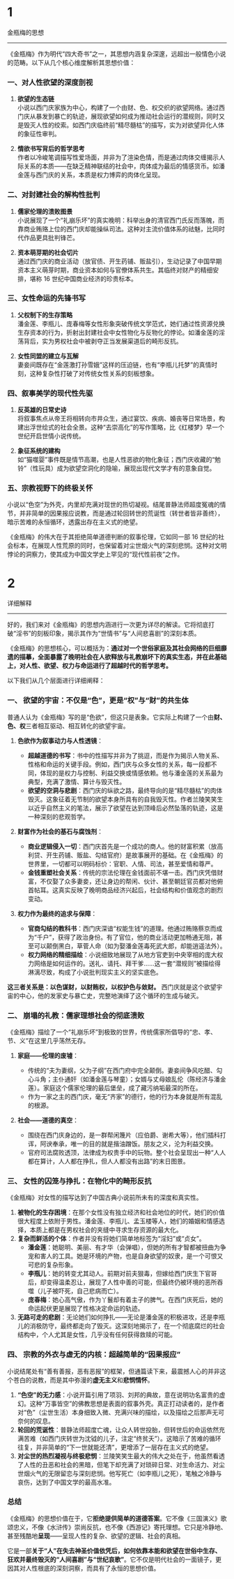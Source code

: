 # 1

金瓶梅的思想

---

《金瓶梅》作为明代“四大奇书”之一，其思想内涵复杂深邃，远超出一般情色小说的范畴。以下从几个核心维度解析其思想价值：

### 一、**对人性欲望的深度剖视**

1. **欲望的生态链**  
   小说以西门庆家族为中心，构建了一个由财、色、权交织的欲望网络。通过西门庆从暴发到暴亡的轨迹，展现欲望如何成为推动社会运行的潜规则，同时又是毁灭人性的绞索。如西门庆临终前“精尽髓枯”的描写，实为对欲望异化人体的象征性审判。

2. **情欲书写背后的哲学思考**  
   作者以冷峻笔调描写性爱场面，并非为了渲染色情，而是通过肉体交缠揭示人际关系的本质——在缺乏精神联结的社会中，肉体成为最后的情感货币。如潘金莲与西门庆的关系，本质是权力博弈的肉体化呈现。

### 二、**对封建社会的解构性批判**

1. **儒家伦理的溃败图景**  
   小说展现了一个“礼崩乐坏”的真实晚明：科举出身的清官西门氏反而落魄，而靠商业贿赂上位的西门庆却能操纵司法。这种对主流价值体系的祛魅，比同时代作品更具批判锋芒。

2. **资本萌芽期的社会切片**  
   通过西门庆的商业活动（放官债、开生药铺、贩盐引），生动记录了中国早期资本主义萌芽时期，商业资本如何与官僚体系共生。其临终对财产的精细安排，堪称 16 世纪中国商业经济的珍贵标本。

### 三、**女性命运的先锋书写**

1. **父权制下的生存策略**  
   潘金莲、李瓶儿、庞春梅等女性形象突破传统文学范式，她们通过性资源兑换生存资本的行为，折射出封建社会中女性物化与反物化的悖论。如潘金莲的淫荡背后，实为男权社会中被剥夺正当发展渠道后的畸形反抗。

2. **女性同盟的建立与瓦解**  
   妻妾间既存在“金莲激打孙雪娥”这样的压迫链，也有“李瓶儿托梦”的真情时刻，这种复杂性打破了对传统女性关系的刻板想象。

### 四、**叙事美学的现代性先驱**

1. **反英雄的日常史诗**  
   将叙事焦点从帝王将相转向市井众生，通过宴饮、疾病、婚丧等日常场景，构建出浮世绘式的社会全景。这种“去崇高化”的写作策略，比《红楼梦》早一个世纪开启世情小说传统。

2. **象征系统的建构**  
   如“猫噬婴”事件既是情节高潮，也是人性恶欲的物化象征；西门庆收藏的“勉铃”（性玩具）成为欲望空洞化的隐喻，展现出现代文学才有的意象自觉。

### 五、**宗教视野下的终极关怀**

小说以“色空”为外壳，内里却充满对现世的热切凝视。结尾普静法师超度冤魂的情节，并非简单的因果报应说教，而是通过轮回转世的荒诞性（转世者皆非善终），暗示苦难的永恒循环，透露出存在主义式的绝望。

《金瓶梅》的伟大在于其拒绝简单道德判断的叙事伦理，它如同一部 16 世纪的社会标本，在展现人性荒原的同时，也保留着对尘世烟火气的深刻悲悯。这种对文明悖论的洞察力，使其成为中国文学史上罕见的“现代性前夜”之作。

# 2

详细解释

---

好的，我们来对《金瓶梅》的思想内涵进行一次更为详尽的解读。它将彻底打破“淫书”的刻板印象，揭示其作为“世情书”与“人间悲喜剧”的深刻本质。

《金瓶梅》的思想核心，可以概括为：**通过对一个世俗家庭及其社会网络的巨细靡遗的描摹，全面暴露了晚明社会在人欲释放与礼教崩坏下的真实生态，并在此基础上，对人性、欲望、权力与命运进行了超越时代的哲学思考。**

以下我们从几个层面进行详细阐释：

### 一、 欲望的宇宙：不仅是“色”，更是“权”与“财”的共生体

普通人认为《金瓶梅》写的是“色欲”，但这只是表象。它实际上构建了一个由**财、色、权**三者相互驱动、相互转化的欲望宇宙。

1.  **色欲作为叙事动力与人性透镜**：

    - **超越道德的书写**：书中的性描写并非为了挑逗，而是作为揭示人物关系、性格和命运的关键手段。例如，西门庆与众多女性的关系，每一段都不同，体现的是权力与控制、利益交换或情感依赖。他与潘金莲的关系最为典型，充满了激情、算计与毁灭性。
    - **欲望的空洞与悲剧**：西门庆的纵欲之路，最终导向的是“精尽髓枯”的肉体毁灭。这象征着无节制的欲望本身所具有的自我毁灭性。作者兰陵笑笑生以近乎自然主义的笔法，展示了欲望在达到顶峰后必然坠落的轨迹，这是一种深刻的悲观哲学。

2.  **财富作为社会的基石与腐蚀剂**：

    - **商业逻辑侵入一切**：西门庆首先是一个成功的商人。他的财富积累（放高利贷、开生药铺、贩盐、勾结官府）是故事展开的基础。在《金瓶梅》的世界里，一切都可以明码标价：官职、人情、司法，甚至爱情和尊严。
    - **金钱重塑社会关系**：传统的宗法伦理在金钱面前不堪一击。西门庆凭借财富，不仅娶了众多妻妾，还让身边的帮闲、伙计、甚至朝廷官员都对他俯首帖耳。这真实反映了晚明商品经济兴起后，社会结构和价值观念的剧烈变动。

3.  **权力作为最终的追求与保障**：
    - **官商勾结的教科书**：西门庆深谙“权能生钱”的道理。他通过贿赂蔡京而成为“千户”，获得了政治身份。有了官位，他的商业活动更加畅通无阻，甚至可以颠倒黑白，草菅人命（如为娶潘金莲毒死武大郎，却能逍遥法外）。
    - **权力网络的精细描绘**：小说细致地展现了从地方官吏到中央宰相的庞大权力网络是如何运作的。送礼、请托、拜干爹……这一套“潜规则”被描绘得淋漓尽致，构成了小说批判现实主义的坚实底色。

**这三者关系是：以色谋财，以财贿权，以权护色与敛财。** 西门庆就是这个欲望宇宙的中心，他的发家史与暴亡史，完整地演绎了这个循环的生成与破灭。

### 二、 崩塌的礼教：儒家理想社会的彻底溃败

《金瓶梅》描绘了一个“礼崩乐坏”到极致的世界，传统儒家所倡导的“忠、孝、节、义”在这里几乎荡然无存。

1.  **家庭——伦理的废墟**：

    - 传统的“夫为妻纲，父为子纲”在西门府中完全颠倒。妻妾间争风吃醋、勾心斗角；主仆通奸（如潘金莲与琴童）；女婿与丈母娘乱伦（陈经济与潘金莲）。家庭这个儒家伦理的最后堡垒，成了藏污纳垢最深的所在。
    - 作为一家之主的西门庆，毫无“齐家”的德行，他的行为本身就是所有混乱的根源。

2.  **社会——道德的真空**：
    - 围绕在西门庆身边的，是一群帮闲篾片（应伯爵、谢希大等），他们插科打诨，阿谀奉承，唯一的目的就是揩油蹭饭。朋友之义，沦为利益交换。
    - 官府司法腐败透顶，法律成为权贵手中的玩物。整个社会呈现出一种“人人都在算计，人人都在挣扎，但人人都没有出路”的末日图景。

### 三、 女性的囚笼与挣扎：在物化中的畸形反抗

《金瓶梅》对女性的描写达到了中国古典小说前所未有的深度和真实性。

1.  **被物化的生存困境**：在那个女性没有独立经济和社会地位的时代，她们的价值很大程度上依附于男性。潘金莲、李瓶儿、孟玉楼等人，她们的婚姻和情感选择，本质上都是在男权社会的夹缝中寻求生存资源的最大化。
2.  **复杂而鲜活的个体**：作者并没有将她们简单地标签为“淫妇”或“贞女”。
    - **潘金莲**：她聪明、美丽、有才华（会弹唱），但她的所有才智都被扭曲为争宠和害人的工具。她是环境的产物，也是自身欲望的奴隶，是一个可恨又可悲的复杂形象。
    - **李瓶儿**：她的转变尤其动人。前期对前夫狠毒，但嫁给西门庆生下官哥后，却变得温柔忍让，展现了人性中善的可能，但最终仍被环境的恶所吞噬（儿子被吓死，自己悲病而亡）。
    - **庞春梅**：她心高气傲，作为丫鬟却有着主子的脾气。在西门庆死后，她的命运起伏更是展现了性格决定命运的轨迹。
3.  **无路可走的悲剧**：无论她们如何挣扎——无论是潘金莲的积极进攻，还是李瓶儿的消极防守，最终都走向了毁灭。这深刻地揭示了，在一个彻底腐烂的社会结构中，个人尤其是女性，几乎没有任何获得救赎的可能。

### 四、 宗教的外衣与虚无的内核：超越简单的“因果报应”

小说结尾处有“善有善报，恶有恶报”的框架，但通篇读下来，最震撼人心的并非这个苍白的说教，而是其中弥漫的**虚无主义**和**悲悯情怀**。

1.  **“色空”的无力感**：小说开篇引用了项羽、刘邦的典故，意在说明功名富贵的虚幻。这种“万事皆空”的佛教思想是表面的叙事外壳。真正打动读者的，是作者对“色”（尘世生活）本身细致入微、充满兴味的描绘，以及描绘之后那声无可奈何的叹息。
2.  **轮回的荒诞性**：普静法师超度亡魂，让众人转世投胎，但转世后的命运依然充满苦难（如西门庆转世为沈钺的儿子，注定“终贫夭”）。这暗示了苦难的循环往复，并非简单的“下一世就能还清”，更增添了一层存在主义式的绝望。
3.  **对尘世的热烈凝视与终极悲悯**：兰陵笑笑生最大的伟大之处在于，他虽然看透了人性的丑恶和社会的黑暗，但笔下却充满了对琐碎日常、对生命活力、对尘世烟火气的无限留恋与深刻悲悯。他写死亡（如李瓶儿之死），笔触之冷静与哀伤，达到了中国文学的最高水准。

### 总结

《金瓶梅》的思想价值在于，它**拒绝提供简单的道德答案**。它不像《三国演义》歌颂忠义，不像《水浒传》崇尚反抗，也不像《西游记》寄托理想。它只是冷静地、甚至残酷地**呈现**——呈现人性的复杂、欲望的逻辑、社会的真相。

它是一部**关于“人”在失去神圣价值依凭后，如何依靠本能和欲望在世俗中生存、狂欢并最终毁灭的“人间喜剧”与“世纪哀歌”**。它不仅是明代社会的一面镜子，更因其对人性根底的深刻洞察，而具有了永恒的思想价值。
